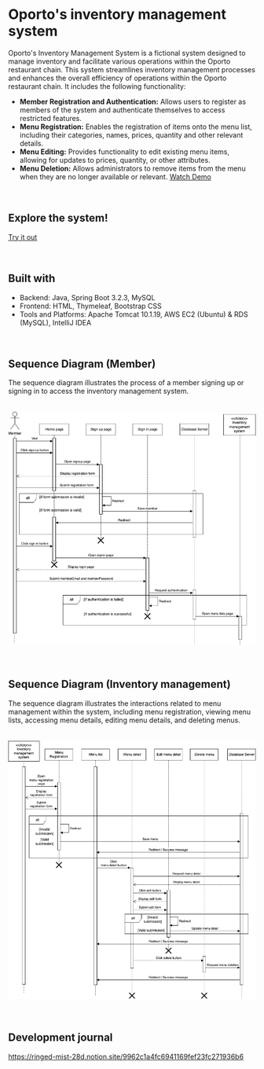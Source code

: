 # Oporto's inventory management system
Oporto's Inventory Management System is a fictional system designed to manage inventory and facilitate various operations within the Oporto restaurant chain. This system streamlines inventory management processes and enhances the overall efficiency of operations within the Oporto restaurant chain. It includes the following functionality:

- **Member Registration and Authentication:** Allows users to register as members of the system and authenticate themselves to access restricted features.
- **Menu Registration:** Enables the registration of items onto the menu list, including their categories, names, prices, quantity and other relevant details.
- **Menu Editing:** Provides functionality to edit existing menu items, allowing for updates to prices, quantity, or other attributes.
- **Menu Deletion:** Allows administrators to remove items from the menu when they are no longer available or relevant.
[Watch Demo](https://youtu.be/U0T9XXeQf9A)
<br><br><br>


## Explore the system!
[Try it out](http://13.210.82.42:8080/)
<br><br><br>


## Built with
- Backend: Java, Spring Boot 3.2.3, MySQL
- Frontend: HTML, Thymeleaf, Bootstrap CSS
- Tools and Platforms: Apache Tomcat 10.1.19, AWS EC2 (Ubuntu) & RDS (MySQL), IntelliJ IDEA
<br><br><br>

## Sequence Diagram (Member)
The sequence diagram illustrates the process of a member signing up or signing in to access the inventory management system.
<br><br><br>
![Sequence Diagram](sequence_diagram(Member).drawio.png)
<br><br><br>


## Sequence Diagram (Inventory management)
The sequence diagram illustrates the interactions related to menu management within the system, including menu registration, viewing menu lists, accessing menu details, editing menu details, and deleting menus.
<br><br><br>
![Sequence Diagram](sequence_diagram(Inventory).drawio.png)
<br><br><br>


## Development journal
https://ringed-mist-28d.notion.site/9962c1a4fc6941169fef23fc271936b6
<br><br><br>

